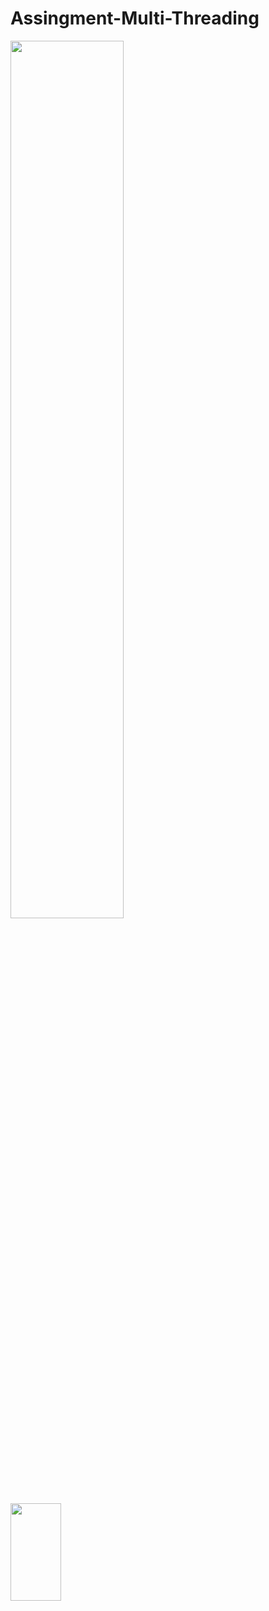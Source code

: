 # Assingment-Multi-Threading

<img src="https://github.com/psrana/Assingment-Multi-Threading/assets/7460892/69f331af-b987-48f3-967f-92359243bfbd" width="60%" height="60%">

<img src="https://github.com/Dwinder-s/Demo1/assets/172257554/1231ff9a-37d5-4321-ba72-572fe36bf892" width="40%" height="20%">











